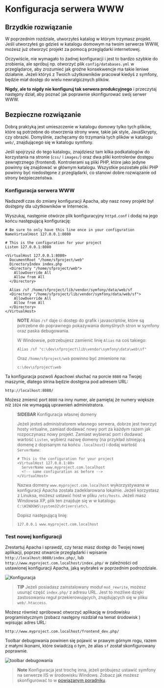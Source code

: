 Konfiguracja serwera WWW
========================

Brzydkie rozwiązanie
--------------------

W poprzednim rozdziale, utworzyłeś katalog w którym trzymasz projekt.
Jeśli utworzyłeś go gdzieś w katalogu domowym na twoim serwerze WWW, możesz
już otworzyć projekt za pomocą przeglądarki internetowej.

Oczywiście, nie wymagało to żadnej konfiguracji i jest to bardzo szybkie do zrobienia,
ale spróbuj np. otworzyć plik `config/databases.yml` w przeglądarce, aby zrozumieć
jak groźne konsekwencje ma takie leniwe działanie. Jeżeli któryś z Twoich użytkowników
pracował kiedyś z symfony, będzie miał dostęp do wielu newralgicznych plików.

**Nigdy, ale to nigdy nie konfiguruj tak serwera produkcyjnego** i przeczytaj następny
dział, aby poznać jak poprawnie skonfigurować swój serwer WWW.

Bezpieczne rozwiązanie
----------------------

Dobrą praktyką jest umieszczenie w katalogu domowy tylko tych plików, które są
potrzebne do otworzenia strony www, takie jak style, JavaSkrypty, czy obrazki.
Domyślnie, zachęcamy do trzymania tych plików w katalogu `web/`, znajdującego się
w katalogu symfony.

Jeśli spojrzysz do tego katalogu, znajdziesz tam kilka podkatalogów do korzystania
na stronie (`css/` i `images/`) oraz dwa pliki kontrolerów dostępu zewnętrznego (frontend).
Kontrolerami są pliki PHP, które jako jedyne powinny się znajdować w głównym katalogu.
Wszystkie pozostałe pliki PHP powinny być niedostępne z przeglądarki, co stanowi dobre
rozwiązanie od strony bezpieczeństwa.

### Konfiguracja serwera WWW

Nadszedł czas do zmiany konfiguracji Apacha, aby nasz nowy projekt był dostępny
dla użytkowników w Internecie.

Wyszukaj, następnie otwórze plik konfiguracyjny `httpd.conf` i dodaj na jego końcu
następującą konfigurację:

    # Be sure to only have this line once in your configuration
    NameVirtualHost 127.0.0.1:8080

    # This is the configuration for your project
    Listen 127.0.0.1:8080

    <VirtualHost 127.0.0.1:8080>
      DocumentRoot "/home/sfproject/web"
      DirectoryIndex index.php
      <Directory "/home/sfproject/web">
        AllowOverride All
        Allow from All
      </Directory>

      Alias /sf /home/sfproject/lib/vendor/symfony/data/web/sf
      <Directory "/home/sfproject/lib/vendor/symfony/data/web/sf">
        AllowOverride All
        Allow from All
      </Directory>
    </VirtualHost>

>**NOTE**
>Alias `/sf` daje ci dostęp do grafik i javascriptów, które są potrzebne
>do poprawnego pokazywania domyślnych stron w symfony oraz paska debugowania.
>
>W Windowsie, potrzebujesz zamienić linię `Alias` na coś takiego:
>
>     Alias /sf "c:\dev\sfproject\lib\vendor\symfony\data\web\sf"
>
>Oraz `/home/sfproject/web` powinno być zmienione na:
>
>     c:\dev\sfproject\web

Ta konfiguracja pozwoli Apachowi słuchać na porcie `8080` na Twojej maszynie,
dlatego strina będzie dostępna pod adresem URL:

    http://localhost:8080/

Możesz zmienić port `8080` na inny numer, ale pamiętaj że numery większe niż `1024`
nie wymagają uprawnień administratora.

>**SIDEBAR**
>Konfiguracja własnej domeny
>
>Jeżeli jesteś administratorem własnego serwera, dobrze jest tworzyć
>hosty virtualne, zamiast dodawać nowy port za każdym razem jak rozpoczynasz nowy
>projekt. Zamiast wybierać port i dodawać wartość `Listen`,
>wybierz nazwę domeny (na przykład istniejącą domenę z dopisanym na końcu
>`.localhost`) i dodaj wartość `ServerName`:
>
>     # This is the configuration for your project
>     <VirtualHost 127.0.0.1:80>
>       ServerName www.myproject.com.localhost
>       <!-- same configuration as before -->
>     </VirtualHost>
>
>Nazwa domeny `www.myproject.com.localhost` wykorzystywana w konfiguracji Apacha
>została zadeklarowana lokalnie. Jeżeli korzystasz z Linuksa, możesz ustawić
>host w pliku `/etc/hosts`. Jeżeli masz Windowsa XP, plik ten znajduje się w
>w katalogu `C:\WINDOWS\system32\drivers\etc\`.
>
>Dopisz następującą linię:
>
>     127.0.0.1 www.myproject.com.localhost

### Test nowej konfiguracji

Zrestartuj Apacha i sprawdź, czy teraz masz dostęp do Twojej nowej aplikacji,
poprzez otwarcie przeglądarki i wpisanie `http://localhost:8080/index.php/`, lub
`http://www.myproject.com.localhost/index.php/` w zależności od ustawionej konfiguracji
Apacha, jaką wybrałeś w poprzednim podrozdziale.

![Konfiguracja](http://www.symfony-project.org/images/getting-started/1_4/congratulations.png)

>**TIP**
>Jeżeli posiadasz zainstalowany moduł `mod_rewrite`, możesz usunąć część
>`index.php/` z adresu URL. Jest to możliwe dzięki zastosowaniu reguł
>przekierowujących, znajdujących się w pliku `web/.htaccess`.

Możesz również spróbować otworzyć aplikację w środowisku programistycznym
(zobacz następny rozdział na temat środowisk ) wpisując adres URL:

    http://www.myproject.com.localhost/frontend_dev.php/

Toolbar debugowania powinien się pojawić w prawym górnym rogu, razem z małymi
ikonami, które świadczą o tym, że alias `sf` został skonfigurowany poprawnie.

![toolbar debugowania](http://www.symfony-project.org/images/getting-started/1_4/web_debug_toolbar.png)

>**Note**
>Konfiguracja jest trochę inna, jeżeli próbujesz ustawić symfony na serwerze IIS
>w środowisku Windows. Zobacz jak możesz skonfigurować to w
>[powiązanym poradniku](http://www.symfony-project.com/cookbook/1_0/web_server_iis).
